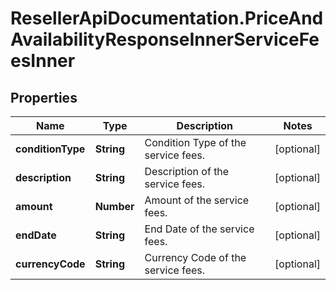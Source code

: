 # ResellerApiDocumentation.PriceAndAvailabilityResponseInnerServiceFeesInner

## Properties

Name | Type | Description | Notes
------------ | ------------- | ------------- | -------------
**conditionType** | **String** | Condition Type of the service fees. | [optional] 
**description** | **String** | Description of the service fees. | [optional] 
**amount** | **Number** | Amount of the service fees. | [optional] 
**endDate** | **String** | End Date of the service fees. | [optional] 
**currencyCode** | **String** | Currency Code of the service fees. | [optional] 


